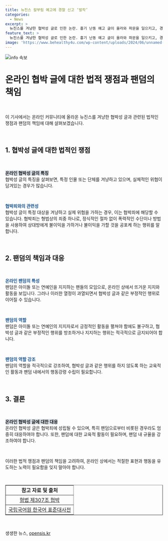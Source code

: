 ```yaml
---
title: 뉴진스 칼부림 예고에 경찰 신고 ‘발칵’
categories:
  - News
excerpt: >
  뉴진스를 겨냥한 협박성 글로 인한 논란. 흉기 난동 예고 글이 올라와 파문을 일으키고, 경찰과 일본 현지에서 대응책을 마련 중. 팬덤 역시 과열된 분위기. 지난 사례와 함께 상대를 특정짓는 협박 글은 협박죄로 처벌될 수 있다는 지적이 나옴.
feature_text: >
  뉴진스를 겨냥한 협박성 글로 인한 논란. 흉기 난동 예고 글이 올라와 파문을 일으키고, 경찰과 일본 현지에서 대응책을 마련 중. 팬덤 역시 과열된 분위기. 지난 사례와 함께 상대를 특정짓는 협박 글은 협박죄로 처벌될 수 있다는 지적이 나옴.
image: 'https://www.behealthy4u.com/wp-content/uploads/2024/06/unnamed-file.png'
---
```


<p><img src="https://www.behealthy4u.com/wp-content/uploads/2024/06/unnamed-file.png" alt="info 속보" /></p>

<h1 data-ke-size="size26">온라인 협박 글에 대한 법적 쟁점과 팬덤의 책임</h1>

<p data-ke-size="size16">&nbsp;</p>

<p>이 기사에서는 온라인 커뮤니티에 올라온 뉴진스를 겨냥한 협박성 글과 관련된 법적인 쟁점과 팬덤의 책임에 대해 살펴보겠습니다.</p>

<p data-ke-size="size16">&nbsp;</p>

<h2 data-ke-size="size24">1. 협박성 글에 대한 법적인 쟁점</h2>

<p data-ke-size="size16">&nbsp;</p>

<p><b><span style="background-color: #21538527;">온라인 협박성 글의 특징</span></b><br>
협박성 글의 특징을 살펴보면, 특정 인물 또는 단체를 겨냥하고 있으며, 실체적인 위협이 담겨있는 경우가 많습니다.</p>

<p data-ke-size="size16">&nbsp;</p>

<p><b><span style="color: #1a5490;">협박죄와의 관련성</span></b><br>
협박성 글이 특정 대상을 겨냥하고 실제 위협을 가하는 경우, 이는 협박죄에 해당할 수 있습니다. 협박죄는 형법상의 죄중 하나로, 정식적인 절차 없이 폭력적인 수단이나 방법을 사용하여 상대방에게 불이익을 가하거나 불이익을 가할 것을 공포케 하는 행위를 말합니다.</p>

<p data-ke-size="size16">&nbsp;</p>

<h2 data-ke-size="size24">2. 팬덤의 책임과 대응</h2>

<p data-ke-size="size16">&nbsp;</p>

<p><b><span style="color: #1a5490;">온라인 팬덤의 특성</span></b><br>
팬덤은 아이돌 또는 연예인을 지지하는 팬들의 모임으로, 온라인 상에서 뜨거운 지지와 활동을 보입니다. 그러나 이러한 열정이 과열되면서 협박성 글과 같은 부정적인 행위로 이어질 수 있습니다.</p>

<p data-ke-size="size16">&nbsp;</p>

<p><b><span style="color: #1a5490;">팬덤의 역할</span></b><br>
팬덤은 아이돌 또는 연예인의 지지자로서 긍정적인 활동을 펼쳐야 함에도 불구하고, 협박성 글과 같은 부정적인 행위를 방조하거나 지지하는 행위는 적극적으로 금지되어야 합니다.</p>

<p data-ke-size="size16">&nbsp;</p>

<p><b><span style="color: #1a5490;">팬덤의 역할 강조</span></b><br>
팬덤의 역할을 적극적으로 강조하여, 협박성 글과 같은 행위를 하지 않도록 하는 교육적인 활동과 팬덤 내에서의 행동강령 수립이 필요합니다.</p>

<p data-ke-size="size16">&nbsp;</p>

<h2 data-ke-size="size24">3. 결론</h2>

<p data-ke-size="size16">&nbsp;</p>

<p><b><span style="background-color: #21538527;">온라인 협박성 글에 대한 대응</span></b><br>
온라인 협박성 글은 협박죄에 성립될 수 있으며, 특히 팬덤으로부터 비롯된 경우라도 엄중히 대응하여야 합니다. 또한, 팬덤에 대한 교육적 활동이 필요하며, 팬덤 내 규율을 강조하여야 합니다.</p>

<p data-ke-size="size16">&nbsp;</p>

<p>이러한 법적 쟁점과 팬덤의 책임을 고려하여, 온라인 상에서는 적절한 표현과 행동을 유도하는 노력이 필요함을 잊지 말아야 합니다.</p>

<p data-ke-size="size16">&nbsp;</p>

<table style="width: 100%;" border="1">
<tbody>
<tr>
<td style="text-align: center; height: 17px;"><b>참고 자료 및 출처</b></td>
</tr>
<tr>
<td style="text-align: center; height: 17px;"><a href="http://www.law.go.kr/LSW/lsInfoR.do?lsiSeq=205088#0000" target="_blank" rel="noopener noreferrer">형법 제307조 협박</a></td>
</tr>
<tr>
<td style="text-align: center; height: 17px;"><a href="https://www.korean.go.kr/front/board/boardStandardView.do?board_id=8&amp;mn_id=21&amp;b_seq=464" target="_blank" rel="noopener noreferrer">국립국어원 한국어 표준대사전</a></td>
</tr>
</tbody>
</table>

<p data-ke-size="size16">&nbsp;</p>
생생한 뉴스, <a href="https://opensis.kr" rel="dofollow">opensis.kr</a>


